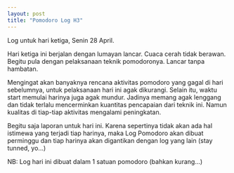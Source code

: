 ```yaml
---
layout: post
title: "Pomodoro Log H3"
---
```


Log untuk hari ketiga, Senin 28 April.

Hari ketiga ini berjalan dengan lumayan lancar. Cuaca cerah tidak
berawan. Begitu pula dengan pelaksanaan teknik pomodoronya. Lancar
tanpa hambatan.

Mengingat akan banyaknya rencana aktivitas pomodoro yang gagal di hari
sebelumnya, untuk pelaksanaan hari ini agak dikurangi. Selain itu,
waktu start memulai harinya juga agak mundur. Jadinya memang agak
lenggang dan tidak terlalu mencerminkan kuantitas pencapaian dari
teknik ini. Namun kualitas di tiap-tiap aktivitas mengalami
peningkatan.

Begitu saja laporan untuk hari ini. Karena sepertinya tidak akan ada
hal istimewa yang terjadi tiap harinya, maka Log Pomodoro akan dibuat
perminggu dan tiap harinya akan digantikan dengan log yang lain (stay
tunned, yo...)

NB: Log hari ini dibuat dalam 1 satuan pomodoro (bahkan kurang...)
